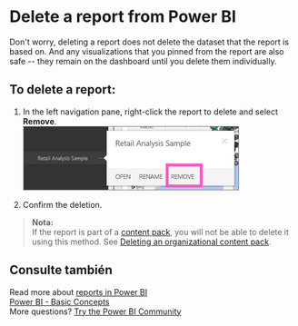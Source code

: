 <properties
   pageTitle="Delete a report from Power BI"
   description="Delete a report from Power BI"
   services="powerbi"
   documentationCenter=""
   authors="mihart"
   manager="mblythe"
   backup=""
   editor=""
   tags=""
   qualityFocus="no"
   qualityDate=""/>

<tags
   ms.service="powerbi"
   ms.devlang="NA"
   ms.topic="article"
   ms.tgt_pltfrm="NA"
   ms.workload="powerbi"
   ms.date="08/25/2016"
   ms.author="mihart"/>

# Delete a report from Power BI  

Don't worry, deleting a report does not delete the dataset that the report is based on.  And any visualizations that you pinned from the report are also safe -- they remain on the dashboard until you delete them individually.

## To delete a report:  
1.  In the left navigation pane, right-click the report to delete and select <bpt id="p1">**</bpt>Remove<ept id="p1">**</ept>.  
    ![](media/powerbi-service-delete-a-report/deleteareport1_new.png)

2.  Confirm the deletion.

>**Nota:**  
>If the report is part of a <bpt id="p1">[</bpt>content pack<ept id="p1">](powerbi-service-organizational-content-packs-introduction.md)</ept>, you will not be able to delete it using this method.  See <bpt id="p1">[</bpt>Deleting an organizational content pack<ept id="p1">](powerbi-service-organizational-content-pack-delete.md)</ept>. 

## Consulte también  
Read more about <bpt id="p1">[</bpt>reports in Power BI<ept id="p1">](powerbi-service-reports.md)</ept>  
[Power BI - Basic Concepts](powerbi-service-basic-concepts.md)  
More questions? [Try the Power BI Community](http://community.powerbi.com/)
